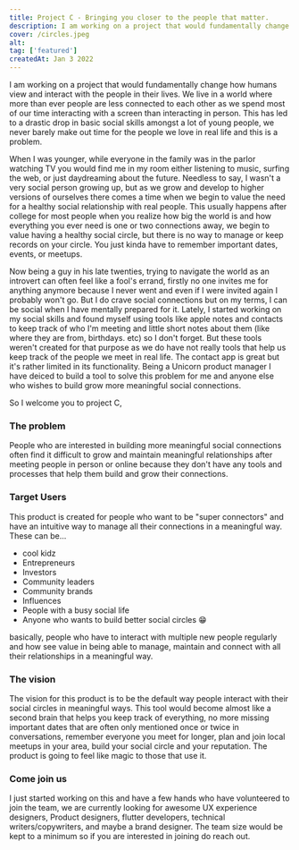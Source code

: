 ```yaml
---
title: Project C - Bringing you closer to the people that matter.
description: I am working on a project that would fundamentally change how humans view and interact with the people in their lives. We live in a world where more than ever people are less connected to each other as we spend most of our time interacting with a screen than interacting in person.
cover: /circles.jpeg
alt:
tag: ['featured']
createdAt: Jan 3 2022
---
```




I am working on a project that would fundamentally change how humans view and interact with the people in their lives. We live in a world where more than ever people are less connected to each other as we spend most of our time interacting with a screen than interacting in person. This has led to a drastic drop in basic social skills amongst a lot of young people, we never barely make out time for the people we love in real life and this is a problem.

When I was younger, while everyone in the family was in the parlor watching TV you would find me in my room either listening to music, surfing the web, or just daydreaming about the future. Needless to say, I wasn't a very social person growing up, but as we grow and develop to higher versions of ourselves there comes a time when we begin to value the need for a healthy social relationship with real people. This usually happens after college for most people when you realize how big the world is and how everything you ever need is one or two connections away, we begin to value having a healthy social circle, but there is no way to manage or keep records on your circle. You just kinda have to remember important dates, events, or meetups.  

Now being a guy in his late twenties, trying to navigate the world as an introvert can often feel like a fool's errand, firstly no one invites me for anything anymore because I never went and even if I were invited again I probably won't go. But I do crave social connections but on my terms, I can be social when I have mentally prepared for it. Lately, I started working on my social skills and found myself using tools like apple notes and contacts to keep track of who I'm meeting and little short notes about them (like where they are from, birthdays. etc) so I don't forget. But these tools weren't created for that purpose as we do have not really tools that help us keep track of the people we meet in real life. The contact app is great but it's rather limited in its functionality. Being a Unicorn product manager I have deiced to build a tool to solve this problem for me and anyone else who wishes to build grow more meaningful social connections. 

So I welcome you to project C,

### The problem

People who are interested in building more meaningful social connections often find it difficult to grow and maintain meaningful relationships after meeting people in person or online because they don't have any tools and processes that help them build and grow their connections.

### Target Users

This product is created for people who want to be "super connectors" and have an intuitive way to manage all their connections in a meaningful way. These can be...

- cool kidz
- Entrepreneurs
- Investors
- Community leaders
- Community brands
- Influences
- People with a busy social life
- Anyone who wants to build better social circles 😁

basically, people who have to interact with multiple new people regularly and how see value in being able to manage, maintain and connect with all their relationships in a meaningful way. 

### The vision

The vision for this product is to be the default way people interact with their social circles in meaningful ways. This tool would become almost like a second brain that helps you keep track of everything, no more missing important dates that are often only mentioned once or twice in conversations, remember everyone you meet for longer, plan and join local meetups in your area, build your social circle and your reputation. The product is going to feel like magic to those that use it.

### Come join us

I just started working on this and have a few hands who have volunteered to join the team, we are currently looking for awesome UX experience designers, Product designers, flutter developers, technical writers/copywriters, and maybe a brand designer. The team size would be kept to a minimum so if you are interested in joining do reach out.
